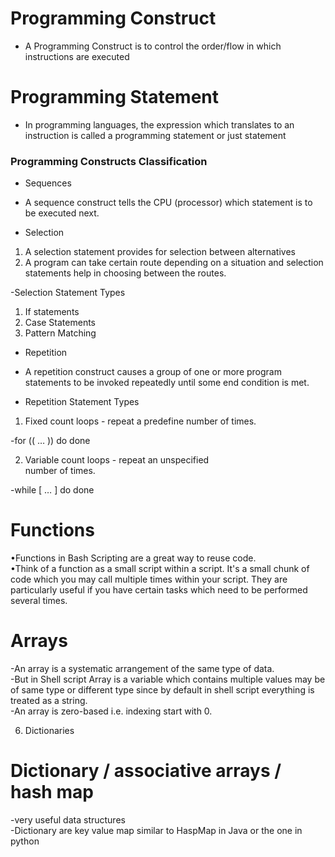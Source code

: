 # Programming Construct

- A Programming Construct is to control the order/flow in which instructions are executed<br/>


# Programming Statement

- In programming languages, the expression which translates to an instruction is called a programming statement or just statement<br/>


### Programming Constructs Classification

- Sequences<br/>
- A sequence construct tells the CPU (processor) which statement is to be executed next.<br/>

- Selection<br/>
1. A selection statement provides for selection 
between alternatives<br/>
2. A program can take certain route 
depending on a situation and selection 
statements help in choosing between the 
routes.<br/>

-Selection Statement Types<br/>
1. If statements<br/>
2. Case Statements<br/>
3. Pattern Matching<br/>

- Repetition<br/>
- A repetition construct causes a group of one or 
more program statements to be invoked 
repeatedly until some end condition is met.<br/>

- Repetition Statement Types<br/>
1. Fixed count loops - repeat a predefine number 
of times. <br/>

-for (( … )) do done<br/>

2. Variable count loops - repeat an unspecified <br/>
number of times. <br/>

-while [ … ] do done<br/>


#  Functions<br/>

•Functions in Bash Scripting are a great way to 
reuse code. <br/>
•Think of a function as a small script within a 
script. It's a small chunk of code which you may 
call multiple times within your script. They are 
particularly useful if you have certain tasks which 
need to be performed several times.<br/>



#  Arrays<br/>
-An array is a systematic arrangement of the 
same type of data.<br/> 
-But in Shell script Array is a variable which contains multiple values may be of same type or different type since by default in shell script everything is treated as a string.<br/> 
-An array is zero-based i.e. indexing start with 0.<br/>

6. Dictionaries

# Dictionary / associative arrays / hash map<br/>
-very useful data structures<br/> 
-Dictionary are key value map similar to
HaspMap in Java or the one in python<br/>

